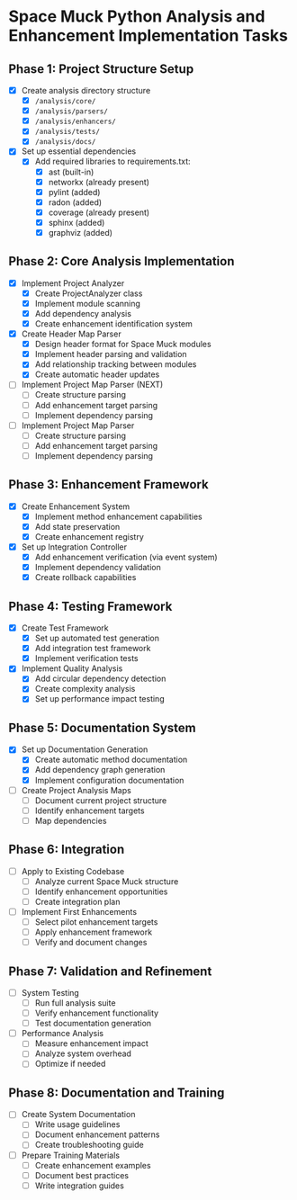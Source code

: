 # Space Muck Python Analysis and Enhancement Implementation Tasks

## Phase 1: Project Structure Setup

- [x] Create analysis directory structure
  - [x] `/analysis/core/`
  - [x] `/analysis/parsers/`
  - [x] `/analysis/enhancers/`
  - [x] `/analysis/tests/`
  - [x] `/analysis/docs/`

- [x] Set up essential dependencies
  - [x] Add required libraries to requirements.txt:
    - [x] ast (built-in)
    - [x] networkx (already present)
    - [x] pylint (added)
    - [x] radon (added)
    - [x] coverage (already present)
    - [x] sphinx (added)
    - [x] graphviz (added)

## Phase 2: Core Analysis Implementation

- [x] Implement Project Analyzer
  - [x] Create ProjectAnalyzer class
  - [x] Implement module scanning
  - [x] Add dependency analysis
  - [x] Create enhancement identification system

- [x] Create Header Map Parser
  - [x] Design header format for Space Muck modules
  - [x] Implement header parsing and validation
  - [x] Add relationship tracking between modules
  - [x] Create automatic header updates

- [ ] Implement Project Map Parser (NEXT)
  - [ ] Create structure parsing
  - [ ] Add enhancement target parsing
  - [ ] Implement dependency parsing

- [ ] Implement Project Map Parser
  - [ ] Create structure parsing
  - [ ] Add enhancement target parsing
  - [ ] Implement dependency parsing

## Phase 3: Enhancement Framework

- [x] Create Enhancement System
  - [x] Implement method enhancement capabilities
  - [x] Add state preservation
  - [x] Create enhancement registry

- [x] Set up Integration Controller
  - [x] Add enhancement verification (via event system)
  - [x] Implement dependency validation
  - [x] Create rollback capabilities

## Phase 4: Testing Framework

- [x] Create Test Framework
  - [x] Set up automated test generation
  - [x] Add integration test framework
  - [x] Implement verification tests

- [x] Implement Quality Analysis
  - [x] Add circular dependency detection
  - [x] Create complexity analysis
  - [x] Set up performance impact testing

## Phase 5: Documentation System

- [x] Set up Documentation Generation
  - [x] Create automatic method documentation
  - [x] Add dependency graph generation
  - [x] Implement configuration documentation

- [ ] Create Project Analysis Maps
  - [ ] Document current project structure
  - [ ] Identify enhancement targets
  - [ ] Map dependencies

## Phase 6: Integration

- [ ] Apply to Existing Codebase
  - [ ] Analyze current Space Muck structure
  - [ ] Identify enhancement opportunities
  - [ ] Create integration plan

- [ ] Implement First Enhancements
  - [ ] Select pilot enhancement targets
  - [ ] Apply enhancement framework
  - [ ] Verify and document changes

## Phase 7: Validation and Refinement

- [ ] System Testing
  - [ ] Run full analysis suite
  - [ ] Verify enhancement functionality
  - [ ] Test documentation generation

- [ ] Performance Analysis
  - [ ] Measure enhancement impact
  - [ ] Analyze system overhead
  - [ ] Optimize if needed

## Phase 8: Documentation and Training

- [ ] Create System Documentation
  - [ ] Write usage guidelines
  - [ ] Document enhancement patterns
  - [ ] Create troubleshooting guide

- [ ] Prepare Training Materials
  - [ ] Create enhancement examples
  - [ ] Document best practices
  - [ ] Write integration guides
